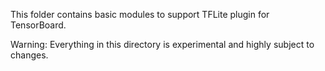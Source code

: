 This folder contains basic modules to support TFLite plugin for TensorBoard.

Warning: Everything in this directory is experimental and highly subject to
changes.
